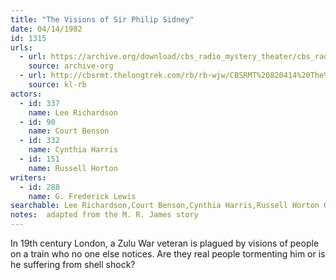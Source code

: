 ```yaml
---
title: "The Visions of Sir Philip Sidney"
date: 04/14/1982
id: 1315
urls: 
  - url: https://archive.org/download/cbs_radio_mystery_theater/cbs_radio_mystery_theater-1301-1350.zip/cbs_radio_mystery_theater-1301-1350%2Fcbsrmt_1315_visions_of_sir_philip_sydney.mp3
    source: archive-org
  - url: http://cbsrmt.thelongtrek.com/rb/rb-wjw/CBSRMT%20820414%20The%20Visions%20of%20Sir%20Philip%20Sidney_wjw.mp3
    source: kl-rb
actors:  
  - id: 337
    name: Lee Richardson  
  - id: 90
    name: Court Benson  
  - id: 332
    name: Cynthia Harris  
  - id: 151
    name: Russell Horton
writers:  
  - id: 288
    name: G. Frederick Lewis
searchable: Lee Richardson,Court Benson,Cynthia Harris,Russell Horton G. Frederick Lewis
notes:  adapted from the M. R. James story
---
```

In 19th century London, a Zulu War veteran is plagued by visions of people on a train who no one else notices. Are they real people tormenting him or is he suffering from shell shock?